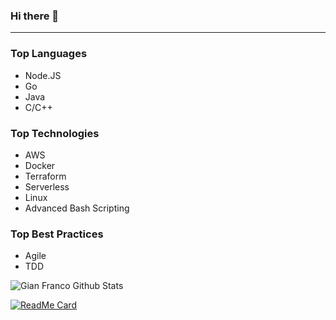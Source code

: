 ### Hi there 👋
----

### Top Languages

- Node.JS
- Go
- Java
- C/C++

### Top Technologies

- AWS
- Docker
- Terraform
- Serverless
- Linux
- Advanced Bash Scripting

### Top Best Practices

- Agile
- TDD


![Gian Franco Github Stats](https://github-readme-stats.vercel.app/api?username=siaresgf&show_icons=true&theme=dark&count_private=true&include_all_commits=true&hide=stars,prs,issues,contribs)

[![ReadMe Card](https://github-readme-stats.vercel.app/api/pin/?username=siaresgf&repo=AutoSpotting)](https://github.com/anuraghazra/github-readme-stats)

